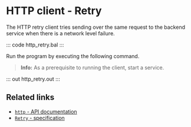 # HTTP client - Retry

The HTTP retry client tries sending over the same request to the backend service when there is a network level failure.

::: code http_retry.bal :::

Run the program by executing the following command.

>**Info:** As a prerequisite to running the client, start a service.

::: out http_retry.out :::

## Related links
- [`http` - API documentation](https://lib.ballerina.io/ballerina/http/latest/)
- [`Retry` - specification](https://ballerina.io/spec/http/#2414-retry)
